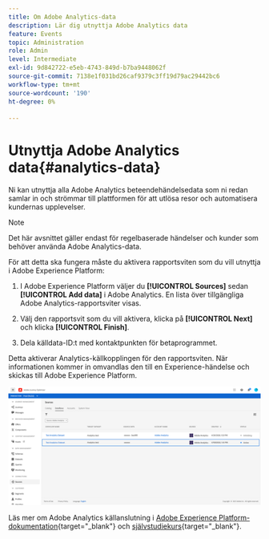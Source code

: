 ```yaml
---
title: Om Adobe Analytics-data
description: Lär dig utnyttja Adobe Analytics data
feature: Events
topic: Administration
role: Admin
level: Intermediate
exl-id: 9d842722-e5eb-4743-849d-b7ba9448062f
source-git-commit: 7138e1f031bd26caf9379c3ff19d79ac29442bc6
workflow-type: tm+mt
source-wordcount: '190'
ht-degree: 0%

---
```


# Utnyttja Adobe Analytics data{#analytics-data}

Ni kan utnyttja alla Adobe Analytics beteendehändelsedata som ni redan samlar in och strömmar till plattformen för att utlösa resor och automatisera kundernas upplevelser.

>[!NOTE]
>
>Det här avsnittet gäller endast för regelbaserade händelser och kunder som behöver använda Adobe Analytics-data.

För att detta ska fungera måste du aktivera rapportsviten som du vill utnyttja i Adobe Experience Platform:

1. I Adobe Experience Platform väljer du **[!UICONTROL Sources]** sedan **[!UICONTROL Add data]** i Adobe Analytics. En lista över tillgängliga Adobe Analytics-rapportsviter visas.

1. Välj den rapportsvit som du vill aktivera, klicka på **[!UICONTROL Next]** och klicka **[!UICONTROL Finish]**.

1. Dela källdata-ID:t med kontaktpunkten för betaprogrammet.

Detta aktiverar Analytics-källkopplingen för den rapportsviten. När informationen kommer in omvandlas den till en Experience-händelse och skickas till Adobe Experience Platform.

![](../assets/jo-event9.png)

Läs mer om Adobe Analytics källanslutning i  [Adobe Experience Platform-dokumentation](https://experienceleague.adobe.com/docs/experience-platform/sources/connectors/adobe-applications/analytics.html){target=&quot;_blank&quot;} och [självstudiekurs](https://experienceleague.adobe.com/docs/experience-platform/sources/ui-tutorials/create/adobe-applications/analytics.html){target=&quot;_blank&quot;}.
